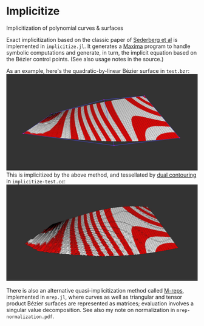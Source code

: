 # Implicitize

Implicitization of polynomial curves & surfaces

Exact implicitization based on the classic paper of
[Sederberg et al](https://doi.org/10.1016/0734-189X(84)90140-3)
is implemented in `implicitize.jl`.
It generates a [Maxima](https://maxima.sourceforge.io/) program
to handle symbolic computations and generate, in turn,
the implicit equation based on the Bézier control points.
(See also usage notes in the source.)

As an example, here's the quadratic-by-linear Bézier surface in `test.bzr`:
![image](example/bezier.jpg "Bézier surface")
This is implicitized by the above method, and tessellated by
[dual contouring](http://github.com/salvipeter/dual-contouring/) in `implicitize-test.cc`:
![image](example/implicit.jpg "Implicit surface")

There is also an alternative quasi-implicitization method 
called [M-reps](https://doi.org/10.1016/j.cad.2013.08.014),
implemented in `mrep.jl`,
where curves as well as triangular and tensor product Bézier surfaces
are represented as matrices; evaluation involves a singular value decomposition.
See also my note on normalization in `mrep-normalization.pdf`.
